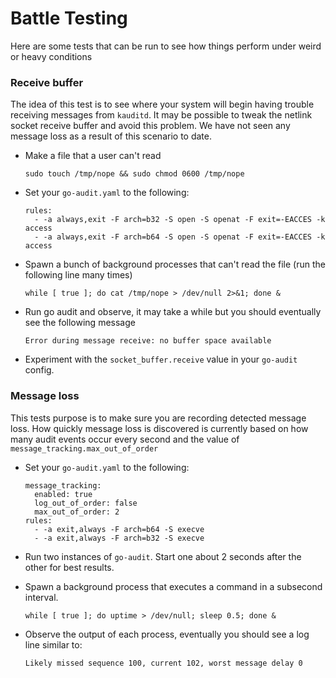 # Battle Testing

Here are some tests that can be run to see how things perform under weird or heavy conditions

### Receive buffer

The idea of this test is to see where your system will begin having trouble receiving messages from `kauditd`.
It may be possible to tweak the netlink socket receive buffer and avoid this problem. We have not seen any message
loss as a result of this scenario to date.

- Make a file that a user can't read

    `sudo touch /tmp/nope && sudo chmod 0600 /tmp/nope`
    
- Set your `go-audit.yaml` to the following:

    ```
    rules:
      - -a always,exit -F arch=b32 -S open -S openat -F exit=-EACCES -k access
      - -a always,exit -F arch=b64 -S open -S openat -F exit=-EACCES -k access
    ```
    
- Spawn a bunch of background processes that can't read the file (run the following line many times)

    `while [ true ]; do cat /tmp/nope > /dev/null 2>&1; done &`
    
- Run go audit and observe, it may take a while but you should eventually see the following message

    ```
    Error during message receive: no buffer space available
    ```
    
- Experiment with the `socket_buffer.receive` value in your `go-audit` config.

### Message loss

This tests purpose is to make sure you are recording detected message loss. How quickly message loss is
discovered is currently based on how many audit events occur every second and the value of
`message_tracking.max_out_of_order`

- Set your `go-audit.yaml` to the following:

    ```
    message_tracking:
      enabled: true
      log_out_of_order: false
      max_out_of_order: 2
    rules:
      - -a exit,always -F arch=b64 -S execve
      - -a exit,always -F arch=b32 -S execve
    ```

- Run two instances of `go-audit`. Start one about 2 seconds after the other for best results.

- Spawn a background process that executes a command in a subsecond interval.

    `while [ true ]; do uptime > /dev/null; sleep 0.5; done &`
    
- Observe the output of each process, eventually you should see a log line similar to:

    ```
    Likely missed sequence 100, current 102, worst message delay 0
    ```



